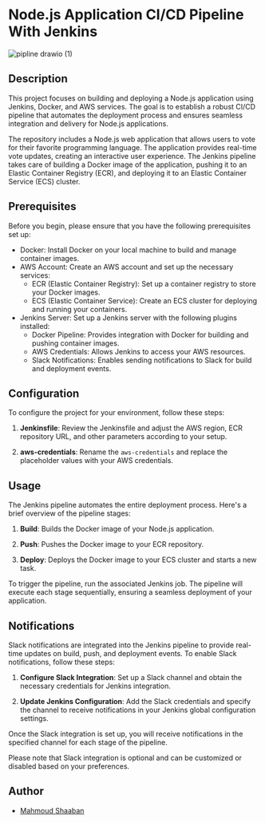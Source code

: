 # Node.js Application CI/CD Pipeline With Jenkins

![pipline drawio (1)](https://github.com/Mahmoud-Sh3ban/Node.js-App/assets/130512698/df537dfc-a707-409f-a088-d3f0915600ed)

## Description

This project focuses on building and deploying a Node.js application using Jenkins, Docker, and AWS services. The goal is to establish a robust CI/CD pipeline that automates the deployment process and ensures seamless integration and delivery for Node.js applications.

The repository includes a Node.js web application that allows users to vote for their favorite programming language. The application provides real-time vote updates, creating an interactive user experience. The Jenkins pipeline takes care of building a Docker image of the application, pushing it to an Elastic Container Registry (ECR), and deploying it to an Elastic Container Service (ECS) cluster.



## Prerequisites

Before you begin, please ensure that you have the following prerequisites set up:

- Docker: Install Docker on your local machine to build and manage container images.
- AWS Account: Create an AWS account and set up the necessary services:
  - ECR (Elastic Container Registry): Set up a container registry to store your Docker images.
  - ECS (Elastic Container Service): Create an ECS cluster for deploying and running your containers.
- Jenkins Server: Set up a Jenkins server with the following plugins installed:
  - Docker Pipeline: Provides integration with Docker for building and pushing container images.
  - AWS Credentials: Allows Jenkins to access your AWS resources.
  - Slack Notifications: Enables sending notifications to Slack for build and deployment events.


## Configuration

To configure the project for your environment, follow these steps:

1. **Jenkinsfile**: Review the Jenkinsfile and adjust the AWS region, ECR repository URL, and other parameters according to your setup.

2. **aws-credentials**: Rename the `aws-credentials` and replace the placeholder values with your AWS credentials.


## Usage

The Jenkins pipeline automates the entire deployment process. Here's a brief overview of the pipeline stages:

1. **Build**: Builds the Docker image of your Node.js application.

2. **Push**: Pushes the Docker image to your ECR repository.

3. **Deploy**: Deploys the Docker image to your ECS cluster and starts a new task.

To trigger the pipeline, run the associated Jenkins job. The pipeline will execute each stage sequentially, ensuring a seamless deployment of your application.


## Notifications

Slack notifications are integrated into the Jenkins pipeline to provide real-time updates on build, push, and deployment events. To enable Slack notifications, follow these steps:

1. **Configure Slack Integration**: Set up a Slack channel and obtain the necessary credentials for Jenkins integration.

2. **Update Jenkins Configuration**: Add the Slack credentials and specify the channel to receive notifications in your Jenkins global configuration settings.


Once the Slack integration is set up, you will receive notifications in the specified channel for each stage of the pipeline.

Please note that Slack integration is optional and can be customized or disabled based on your preferences.


## Author

- [Mahmoud Shaaban](https://www.linkedin.com/in/mahmoud-shaaban74/)
